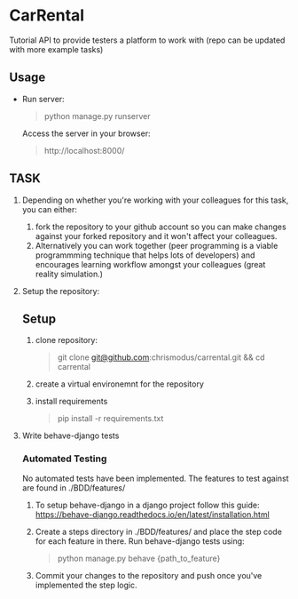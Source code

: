 # CarRental

Tutorial API to provide testers a platform to work with (repo can be updated with more example tasks)

## Usage

- Run server:
    > python manage.py runserver

    Access the server in your browser:
    > http://localhost:8000/
    
## TASK

1. Depending on whether you're working with your colleagues for this task, you can either: 
    1. fork the repository to your github account so you can make changes against your forked repository and it won't affect your colleagues. 
    2. Alternatively you can work together (peer programming is a viable programmming technique that helps lots of developers) and encourages learning workflow amongst your colleagues (great reality simulation.)

2. Setup the repository:
    ## Setup

    1. clone repository: 
        > git clone git@github.com:chrismodus/carrental.git && cd carrental
    1. create a virtual environemnt for the repository

    1. install requirements
        > pip install -r requirements.txt

3. Write behave-django tests 
    ### Automated Testing
    No automated tests have been implemented.
    The features to test against are found in ./BDD/features/ 

    1. To setup behave-django in a django project follow this guide: https://behave-django.readthedocs.io/en/latest/installation.html

    1. Create a steps directory in ./BDD/features/ and place the step code for each feature in there.
        Run behave-django tests using:
        > python manage.py behave {path_to_feature}
        
    2. Commit your changes to the repository and push once you've implemented the step logic.



